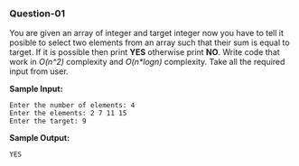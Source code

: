 ### Question-01

You are given an array of integer and target integer now you have to tell it posible to select two elements from an array such that their sum is equal to target.
If it is possible then print **YES** otherwise print **NO**.
Write code that work in _O(n^2)_ complexity and _O(n\*logn)_ complexity. Take all the required input from user.

**Sample Input:**

```
Enter the number of elements: 4
Enter the elements: 2 7 11 15
Enter the target: 9
```

**Sample Output:**

```
YES
```
